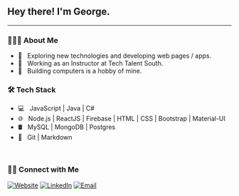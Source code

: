 <h2> Hey there! I'm George.</h2>
<hr/>

<h3> 👨🏻‍💻 About Me </h3>

- 🤔 &nbsp; Exploring new technologies and developing web pages / apps.
- 💼 &nbsp; Working as an Instructor at Tech Talent South.
- 🌱 &nbsp; Building computers is a hobby of mine.

<h3>🛠 Tech Stack</h3>

- 💻 &nbsp; JavaScript | Java | C#
- 🌐 &nbsp; Node.js | ReactJS | Firebase | HTML | CSS | Bootstrap | Material-UI 
- 🛢 &nbsp; MySQL | MongoDB | Postgres 
- 🔧 &nbsp; Git | Markdown 

<br/>

<h3> 🤝🏻 Connect with Me </h3>

<p>
<a href="https://www.adityavsingh.com/"><img alt="Website" src="https://img.shields.io/badge/Website-www.adityavsingh.com-blue?style=flat-square&logo=google-chrome"></a>
<a href="https://www.linkedin.com/in/gpgardner/"><img alt="LinkedIn" src="https://img.shields.io/badge/LinkedIn-Aditya%20Vikram%20Singh-blue?style=flat-square&logo=linkedin"></a>
<a href="mailto:gpgardner@yahoo.com"><img alt="Email" src="https://img.shields.io/badge/Email-avsingh@umass.edu-blue?style=flat-square&logo=gmail"></a>
</p>
